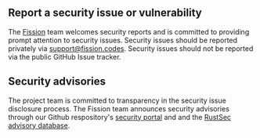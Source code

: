 ## Report a security issue or vulnerability

The [Fission][fission] team welcomes security reports and is committed to
providing prompt attention to security issues. Security issues should be
reported privately via [support@fission.codes][support-email]. Security issues
should not be reported via the public GitHub Issue tracker.

## Security advisories

The project team is committed to transparency in the security issue disclosure
process. The Fission team announces security advisories through our
Github respository's [security portal][sec-advisories] and and the
[RustSec advisory database][rustsec-db].

[fission]: https://fission.codes/
[rustsec-db]: https://github.com/RustSec/advisory-db
[sec-advisories]: https://github.com/fission-codes/rust-template/security/advisories
[support-email]: mailto:support@fission.codes
